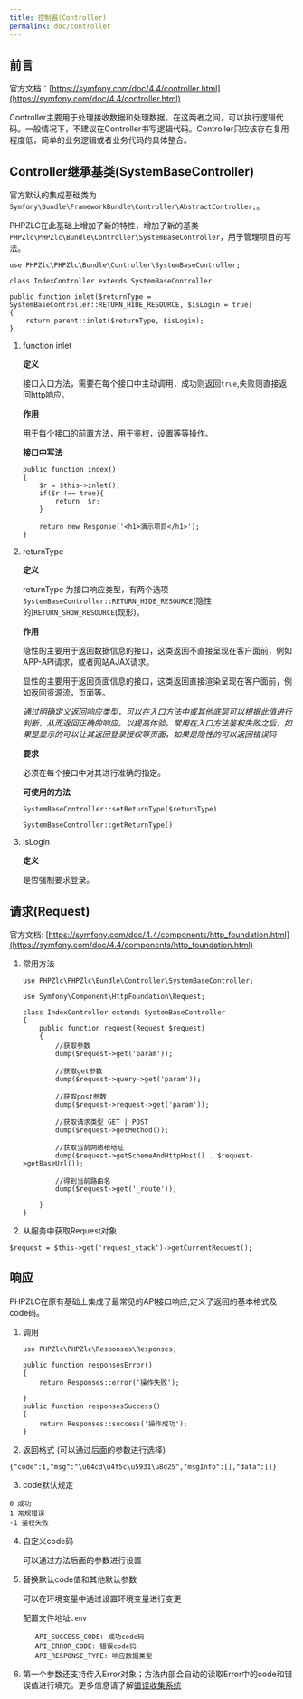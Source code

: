 ```yaml
---
title: 控制器(Controller)
permalink: doc/controller
---
```


## 前言

官方文档：[https://symfony.com/doc/4.4/controller.html](https://symfony.com/doc/4.4/controller.html)

Controller主要用于处理接收数据和处理数据。在这两者之间，可以执行逻辑代码。一般情况下，不建议在Controller书写逻辑代码。Controller只应该存在复用程度低，简单的业务逻辑或者业务代码的具体整合。

## Controller继承基类(SystemBaseController)

官方默认的集成基础类为```Symfony\Bundle\FrameworkBundle\Controller\AbstractController;```。

PHPZLC在此基础上增加了新的特性，增加了新的基类```PHPZlc\PHPZlc\Bundle\Controller\SystemBaseController```，用于管理项目的写法。

```shell
use PHPZlc\PHPZlc\Bundle\Controller\SystemBaseController;

class IndexController extends SystemBaseController

public function inlet($returnType = SystemBaseController::RETURN_HIDE_RESOURCE, $isLogin = true)
{
    return parent::inlet($returnType, $isLogin);
}
```

1. function inlet

    **定义**
    
    接口入口方法，需要在每个接口中主动调用，成功则返回`true`,失败则直接返回http响应。
    
    **作用**
    
    用于每个接口的前置方法，用于鉴权，设置等等操作。
    
    **接口中写法**
    
    ```shell
    public function index()
    {
        $r = $this->inlet();
        if($r !== true){
            return  $r;
        }

        return new Response('<h1>演示项目</h1>');
    }
    ```

2. returnType

    **定义**
    
    returnType 为接口响应类型，有两个选项`SystemBaseController::RETURN_HIDE_RESOURCE`(隐性的)`RETURN_SHOW_RESOURCE`(现形)。
    
    **作用**
    
    隐性的主要用于返回数据信息的接口，这类返回不直接呈现在客户面前，例如APP-API请求，或者网站AJAX请求。
    
    显性的主要用于返回页面信息的接口，这类返回直接渲染呈现在客户面前，例如返回资源流，页面等。
    
    _通过明确定义返回响应类型，可以在入口方法中或其他底层可以根据此值进行判断，从而返回正确的响应，以提高体验。常用在入口方法鉴权失败之后，如果是显示的可以让其返回登录授权等页面，如果是隐性的可以返回错误码_
    
    **要求**
    
    必须在每个接口中对其进行准确的指定。
    
    **可使用的方法**  
    
    ```shell
    SystemBaseController::setReturnType($returnType)
    
    SystemBaseController::getReturnType()
    ```
        
3. isLogin

   **定义**

   是否强制要求登录。

## 请求(Request)

官方文档: [https://symfony.com/doc/4.4/components/http_foundation.html](https://symfony.com/doc/4.4/components/http_foundation.html)

1. 常用方法

    ```shell
    use PHPZlc\PHPZlc\Bundle\Controller\SystemBaseController;
    
    use Symfony\Component\HttpFoundation\Request;
    
    class IndexController extends SystemBaseController
    {
        public function request(Request $request)
        {
            //获取参数
            dump($request->get('param'));
    
            //获取get参数
            dump($request->query->get('param'));
    
            //获取post参数
            dump($request->request->get('param'));
    
            //获取请求类型 GET | POST
            dump($request->getMethod());
    
            //获取当前网络根地址
            dump($request->getSchemeAndHttpHost() . $request->getBaseUrl());
    
            //得到当前路由名
            dump($request->get('_route'));
            
        }
    }
    ```
2. 从服务中获取Request对象
```shell
$request = $this->get('request_stack')->getCurrentRequest();
```

## 响应

PHPZLC在原有基础上集成了最常见的API接口响应,定义了返回的基本格式及code码。

1. 调用

    ```shell
    use PHPZlc\PHPZlc\Responses\Responses;
    
    public function responsesError()
    {
        return Responses::error('操作失败');
    
    }
    public function responsesSuccess()
    {
        return Responses::success('操作成功');
    }
    ```

2. 返回格式 (可以通过后面的参数进行选择)
```shell
{"code":1,"msg":"\u64cd\u4f5c\u5931\u8d25","msgInfo":[],"data":[]}
```

3. code默认规定
```shell
0 成功
1 常规错误
-1 鉴权失败
```

4. 自定义code码

    可以通过方法后面的参数进行设置

5. 替换默认code值和其他默认参数

    可以在环境变量中通过设置环境变量进行变更
    
    配置文件地址`.env`

    ```shell script
       API_SUCCESS_CODE: 成功code码
       API_ERROR_CODE: 错误code码
       API_RESPONSE_TYPE: 响应数据类型
    ```
   
 6. 第一个参数还支持传入Error对象；方法内部会自动的读取Error中的code和错误值进行填充。更多信息请了解[错误收集系统](#)
